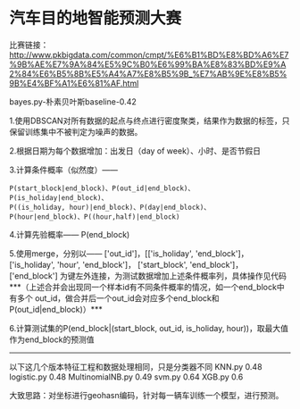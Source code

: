 # 汽车目的地智能预测大赛
比赛链接：http://www.pkbigdata.com/common/cmpt/%E6%B1%BD%E8%BD%A6%E7%9B%AE%E7%9A%84%E5%9C%B0%E6%99%BA%E8%83%BD%E9%A2%84%E6%B5%8B%E5%A4%A7%E8%B5%9B_%E7%AB%9E%E8%B5%9B%E4%BF%A1%E6%81%AF.html

bayes.py-朴素贝叶斯baseline-0.42

1.使用DBSCAN对所有数据的起点与终点进行密度聚类，结果作为数据的标签，只保留训练集中不被判定为噪声的数据。

2.根据日期为每个数据增加：出发日（day of week）、小时、是否节假日

3.计算条件概率（似然度）——

	P(start_block|end_block)、P(out_id|end_block)、P(is_holiday|end_block)、
	P((is_holiday, hour)|end_block)、P(day|end_block)、
	P(hour|end_block)、P((hour,half)|end_block)

4.计算先验概率——
	P(end_block)
	
5.使用merge，分别以——
	['out_id']，[['is_holiday', 'end_block']，['is_holiday', 'hour', 'end_block']，
	['start_block', 'end_block']，['end_block']
        为键左外连接，为测试数据增加上述条件概率列，具体操作见代码***（上述合并会出现同一个样本id有不同条件概率的情况，如一个end_block中有多个     out_id，做合并后一个out_id会对应多个end_block和P(out_id|end_block)）***

6.计算测试集的P(end_block|(start_block, out_id, is_holiday, hour))，取最大值作为end_block的预测值


----------------------------------------------------------------------------------------------------------------------


以下这几个版本特征工程和数据处理相同，只是分类器不同
KNN.py 0.48
logistic.py 0.48
MultinomialNB.py 0.49
svm.py 0.64
XGB.py 0.6

大致思路：对坐标进行geohasn编码，针对每一辆车训练一个模型，进行预测。
